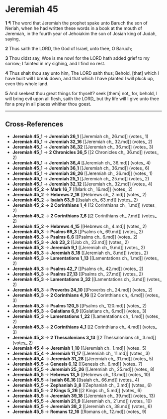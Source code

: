 # Jeremiah 45

**1** ¶ The word that Jeremiah the prophet spake unto Baruch the son of Neriah, when he had written these words in a book at the mouth of Jeremiah, in the fourth year of Jehoiakim the son of Josiah king of Judah, saying,

**2** Thus saith the LORD, the God of Israel, unto thee, O Baruch;

**3** Thou didst say, Woe is me now! for the LORD hath added grief to my sorrow; I fainted in my sighing, and I find no rest.

**4** Thus shalt thou say unto him, The LORD saith thus; Behold, [that] which I have built will I break down, and that which I have planted I will pluck up, even this whole land.

**5** And seekest thou great things for thyself? seek [them] not_ for, behold, I will bring evil upon all flesh, saith the LORD_ but thy life will I give unto thee for a prey in all places whither thou goest.

---

## Cross-References

- **Jeremiah 45_1** → **Jeremiah 26_1** [[Jeremiah ch_ 26.md]] (votes_ 1)
- **Jeremiah 45_1** → **Jeremiah 32_16** [[Jeremiah ch_ 32.md]] (votes_ 2)
- **Jeremiah 45_1** → **Jeremiah 36_32** [[Jeremiah ch_ 36.md]] (votes_ 3)
- **Jeremiah 45_1** → **2 Chronicles 36_5** [[2 Chronicles ch_ 36.md]] (votes_ 2)
- **Jeremiah 45_1** → **Jeremiah 36_4** [[Jeremiah ch_ 36.md]] (votes_ 4)
- **Jeremiah 45_1** → **Jeremiah 36_1** [[Jeremiah ch_ 36.md]] (votes_ 6)
- **Jeremiah 45_1** → **Jeremiah 36_26** [[Jeremiah ch_ 36.md]] (votes_ 1)
- **Jeremiah 45_1** → **Jeremiah 25_1** [[Jeremiah ch_ 25.md]] (votes_ 2)
- **Jeremiah 45_1** → **Jeremiah 32_12** [[Jeremiah ch_ 32.md]] (votes_ 4)
- **Jeremiah 45_2** → **Mark 16_7** [[Mark ch_ 16.md]] (votes_ 2)
- **Jeremiah 45_2** → **Hebrews 2_18** [[Hebrews ch_ 2.md]] (votes_ 2)
- **Jeremiah 45_2** → **Isaiah 63_9** [[Isaiah ch_ 63.md]] (votes_ 2)
- **Jeremiah 45_2** → **2 Corinthians 1_4** [[2 Corinthians ch_ 1.md]] (votes_ 2)
- **Jeremiah 45_2** → **2 Corinthians 7_6** [[2 Corinthians ch_ 7.md]] (votes_ 2)
- **Jeremiah 45_2** → **Hebrews 4_15** [[Hebrews ch_ 4.md]] (votes_ 2)
- **Jeremiah 45_3** → **Psalms 69_3** [[Psalms ch_ 69.md]] (votes_ 2)
- **Jeremiah 45_3** → **Psalms 6_6** [[Psalms ch_ 6.md]] (votes_ 2)
- **Jeremiah 45_3** → **Job 23_2** [[Job ch_ 23.md]] (votes_ 2)
- **Jeremiah 45_3** → **Jeremiah 9_1** [[Jeremiah ch_ 9.md]] (votes_ 2)
- **Jeremiah 45_3** → **Jeremiah 8_18** [[Jeremiah ch_ 8.md]] (votes_ 2)
- **Jeremiah 45_3** → **Lamentations 1_13** [[Lamentations ch_ 1.md]] (votes_ 2)
- **Jeremiah 45_3** → **Psalms 42_7** [[Psalms ch_ 42.md]] (votes_ 2)
- **Jeremiah 45_3** → **Psalms 27_13** [[Psalms ch_ 27.md]] (votes_ 2)
- **Jeremiah 45_3** → **Lamentations 3_32** [[Lamentations ch_ 3.md]] (votes_ 2)
- **Jeremiah 45_3** → **Proverbs 24_10** [[Proverbs ch_ 24.md]] (votes_ 2)
- **Jeremiah 45_3** → **2 Corinthians 4_16** [[2 Corinthians ch_ 4.md]] (votes_ 3)
- **Jeremiah 45_3** → **Psalms 120_5** [[Psalms ch_ 120.md]] (votes_ 2)
- **Jeremiah 45_3** → **Galatians 6_9** [[Galatians ch_ 6.md]] (votes_ 3)
- **Jeremiah 45_3** → **Lamentations 1_22** [[Lamentations ch_ 1.md]] (votes_ 2)
- **Jeremiah 45_3** → **2 Corinthians 4_1** [[2 Corinthians ch_ 4.md]] (votes_ 3)
- **Jeremiah 45_3** → **2 Thessalonians 3_13** [[2 Thessalonians ch_ 3.md]] (votes_ 2)
- **Jeremiah 45_4** → **Jeremiah 1_10** [[Jeremiah ch_ 1.md]] (votes_ 5)
- **Jeremiah 45_4** → **Jeremiah 11_17** [[Jeremiah ch_ 11.md]] (votes_ 3)
- **Jeremiah 45_4** → **Jeremiah 31_28** [[Jeremiah ch_ 31.md]] (votes_ 5)
- **Jeremiah 45_5** → **Genesis 6_12** [[Genesis ch_ 6.md]] (votes_ 7)
- **Jeremiah 45_5** → **Jeremiah 25_26** [[Jeremiah ch_ 25.md]] (votes_ 8)
- **Jeremiah 45_5** → **Hebrews 13_5** [[Hebrews ch_ 13.md]] (votes_ 10)
- **Jeremiah 45_5** → **Isaiah 66_16** [[Isaiah ch_ 66.md]] (votes_ 4)
- **Jeremiah 45_5** → **Zephaniah 3_8** [[Zephaniah ch_ 3.md]] (votes_ 6)
- **Jeremiah 45_5** → **2 Kings 5_26** [[2 Kings ch_ 5.md]] (votes_ 6)
- **Jeremiah 45_5** → **Jeremiah 39_18** [[Jeremiah ch_ 39.md]] (votes_ 13)
- **Jeremiah 45_5** → **Jeremiah 21_9** [[Jeremiah ch_ 21.md]] (votes_ 10)
- **Jeremiah 45_5** → **Jeremiah 38_2** [[Jeremiah ch_ 38.md]] (votes_ 6)
- **Jeremiah 45_5** → **Romans 12_16** [[Romans ch_ 12.md]] (votes_ 9)
